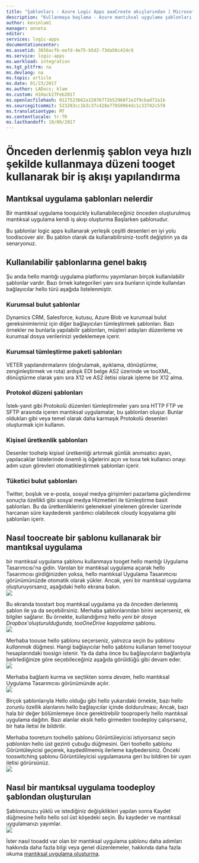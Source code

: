 ```yaml
---
title: "Şablonları - Azure Logic Apps aaaCreate akışlarından | Microsoft Docs"
description: "Kullanmaya başlama - Azure mantıksal uygulama şablonları tooconnect uygulamaları kullanarak hızlı bir şekilde iş akışları oluşturmak ve veri tümleştirebilirsiniz."
author: kevinlam1
manager: anneta
editor: 
services: logic-apps
documentationcenter: 
ms.assetid: 3656acfb-eefd-4e75-b5d2-73da56c424c9
ms.service: logic-apps
ms.workload: integration
ms.tgt_pltfrm: na
ms.devlang: na
ms.topic: article
ms.date: 01/23/2017
ms.author: LADocs; klam
ms.custom: H1Hack27Feb2017
ms.openlocfilehash: 0127523662a12076772b52968f1e2f9cbad72a1b
ms.sourcegitcommit: 523283cc1b3c37c428e77850964dc1c33742c5f0
ms.translationtype: MT
ms.contentlocale: tr-TR
ms.lasthandoff: 10/06/2017
---
```

# <a name="configure-a-workflow-using-a-pre-built-template-or-pattern-tooget-started-quickly"></a>Önceden derlenmiş şablon veya hızlı şekilde kullanmaya düzeni tooget kullanarak bir iş akışı yapılandırma

## <a name="what-are-logic-app-templates"></a>Mantıksal uygulama şablonları nelerdir
Bir mantıksal uygulama tooquickly kullanabileceğiniz önceden oluşturulmuş mantıksal uygulama kendi iş akışı oluşturma Başlarken şablonudur. 

Bu şablonlar logic apps kullanarak yerleşik çeşitli desenleri en iyi yolu toodiscover alır. Bu şablon olarak da kullanabilirsiniz-toofit değiştirin ya da senaryonuz.

## <a name="overview-of-available-templates"></a>Kullanılabilir şablonlarına genel bakış
Şu anda hello mantığı uygulama platformu yayımlanan birçok kullanılabilir şablonlar vardır. Bazı örnek kategorileri yanı sıra bunların içinde kullanılan bağlayıcılar hello türü aşağıda listelenmiştir.

### <a name="enterprise-cloud-templates"></a>Kurumsal bulut şablonlar
Dynamics CRM, Salesforce, kutusu, Azure Blob ve kurumsal bulut gereksinimleriniz için diğer bağlayıcıları tümleştirmek şablonları. Bazı örnekler ne bunlarla yapılabilir şablonları, müşteri adayları düzenleme ve kurumsal dosya verilerinizi yedeklemeye içerir.

### <a name="enterprise-integration-pack-templates"></a>Kurumsal tümleştirme paketi şablonları
VETER yapılandırmalarını (doğrulamak, ayıklama, dönüştürme, zenginleştirmek ve rota) ardışık EDI belge AS2 üzerinde ve tooXML, dönüştürme olarak yanı sıra X12 ve AS2 iletisi olarak işleme bir X12 alma.

### <a name="protocol-pattern-templates"></a>Protokol düzeni şablonları
İstek-yanıt gibi Protokolü düzenleri tümleştirmeler yanı sıra HTTP FTP ve SFTP arasında içeren mantıksal uygulamalar, bu şablonları oluşur. Bunlar oldukları gibi veya temel olarak daha karmaşık Protokolü desenleri oluşturmak için kullanın.  

### <a name="personal-productivity-templates"></a>Kişisel üretkenlik şablonları
Desenler toohelp kişisel üretkenliği artırmak günlük anımsatıcı ayarı, yapılacaklar listelerinde önemli iş öğelerini açın ve tooa tek kullanıcı onayı adım uzun görevleri otomatikleştirmek şablonları içerir.

### <a name="consumer-cloud-templates"></a>Tüketici bulut şablonları
Twitter, boşluk ve e-posta, sosyal medya girişimleri pazarlama güçlendirme sonuçta özellikli gibi sosyal medya Hizmetleri ile tümleştirme basit şablonları. Bu da üretkenliklerini geleneksel yinelenen görevler üzerinde harcanan süre kaydederek yardımcı olabilecek cloudy kopyalama gibi şablonları içerir. 

## <a name="how-toocreate-a-logic-app-using-a-template"></a>Nasıl toocreate bir şablonu kullanarak bir mantıksal uygulama
bir mantıksal uygulama şablonu kullanmaya tooget hello mantığı Uygulama Tasarımcısı'na gidin. Varolan bir mantıksal uygulama açarak hello Tasarımcısı girdiğinizden yoksa, hello mantıksal Uygulama Tasarımcısı görünümünüzde otomatik olarak yükler. Ancak, yeni bir mantıksal uygulama oluşturuyorsanız, aşağıdaki hello ekrana bakın.  
 ![](../../includes/media/app-service-logic-templates/template7.png)  

Bu ekranda toostart boş mantıksal uygulama ya da önceden derlenmiş şablon ile ya da seçebilirsiniz. Merhaba şablonlarından birini seçerseniz, ek bilgiler sağlanır. Bu örnekte, kullandığımız hello *yeni bir dosya Dropbox'oluşturulduğunda, tooOneDrive kopyalama* şablonu.  
 ![](../../includes/media/app-service-logic-templates/template2.png)  

Merhaba toouse hello şablonu seçerseniz, yalnızca seçin *bu şablonu kullanmak* düğmesi. Hangi bağlayıcılar hello şablonu kullanan temel tooyour hesaplarındaki toosign istenir. Ya da daha önce bu bağlayıcıların bağlantıyla belirlediğinize göre seçebileceğiniz aşağıda görüldüğü gibi devam eder.  
 ![](../../includes/media/app-service-logic-templates/template3.png)  

Merhaba bağlantı kurma ve seçtikten sonra *devam*, hello mantıksal Uygulama Tasarımcısı görünümünde açılır.  
 ![](../../includes/media/app-service-logic-templates/template4.png)  

Birçok şablonlarıyla Hello olduğu gibi hello yukarıdaki örnekte, bazı hello zorunlu özellik alanlarını hello bağlayıcılar içinde doldurulması; Ancak, bazı hala bir değer bölümlemeye önce gerektirebilir tooproperly hello mantıksal uygulama dağıtın. Bazı alanlar eksik hello girmeden toodeploy çalışırsanız, bir hata iletisi ile bildirilir.

Merhaba tooreturn toohello şablonu Görüntüleyicisi istiyorsanız seçin *şablonları* hello üst gezinti çubuğu düğmesini. Geri toohello şablonu Görüntüleyicisi geçerek, kaydedilmemiş ilerleme kaybedersiniz. Önceki tooswitching şablonu Görüntüleyicisi uygulamasına geri bu bildiren bir uyarı iletisi görürsünüz.  
 ![](../../includes/media/app-service-logic-templates/template5.png)  

## <a name="how-toodeploy-a-logic-app-created-from-a-template"></a>Nasıl bir mantıksal uygulama toodeploy şablondan oluşturulan
Şablonunuzu yüklü ve istediğiniz değişiklikleri yapılan sonra Kaydet düğmesine hello hello sol üst köşedeki seçin. Bu kaydeder ve mantıksal uygulamanızı yayımlar.  
 ![](../../includes/media/app-service-logic-templates/template6.png)  

İster nasıl tooadd var olan bir mantıksal uygulama şablonu daha adımları hakkında daha fazla bilgi veya genel düzenlemeler, hakkında daha fazla okuma [mantıksal uygulama oluşturma](../logic-apps/logic-apps-create-a-logic-app.md).


